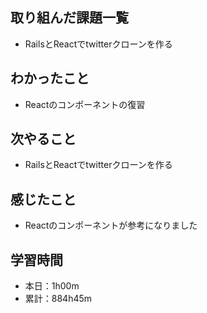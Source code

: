 ## 取り組んだ課題一覧
- RailsとReactでtwitterクローンを作る
## わかったこと
- Reactのコンポーネントの復習
## 次やること
- RailsとReactでtwitterクローンを作る
## 感じたこと
- Reactのコンポーネントが参考になりました
## 学習時間
- 本日：1h00m
- 累計：884h45m
